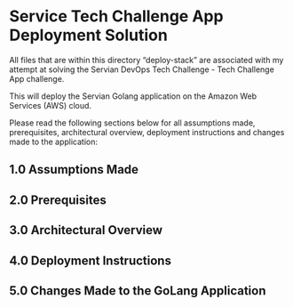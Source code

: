 # Service Tech Challenge App Deployment Solution

All files that are within this directory “deploy-stack” are associated with my attempt at solving the Servian DevOps Tech Challenge - Tech Challenge App challenge.

This will deploy the Servian Golang application on the Amazon Web Services (AWS) cloud.

Please read the following sections below for all assumptions made, prerequisites, architectural overview, deployment instructions and changes made to the application:

## 1.0  Assumptions Made
## 2.0  Prerequisites
## 3.0  Architectural Overview
## 4.0  Deployment Instructions
## 5.0  Changes Made to the GoLang Application